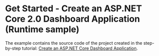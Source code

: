 # Get Started - Create an ASP.NET Core 2.0 Dashboard Application (Runtime sample)


The example contains the source code of the project created in the step-by-step tutorial: [Create an ASP.NET Core Dashboard Application](https://docs.devexpress.com/Dashboard/119284/getting-started/build-web-dashboard-applications/create-an-asp.net-core-dashboard-application).
